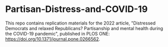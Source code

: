 # Partisan-Distress-and-COVID-19
This repo contains replication materials for the 2022 article, "Distressed Democrats and relaxed Republicans? Partisanship and mental health during the COVID-19 pandemic", published in PLOS ONE: https://doi.org/10.1371/journal.pone.0266562.


